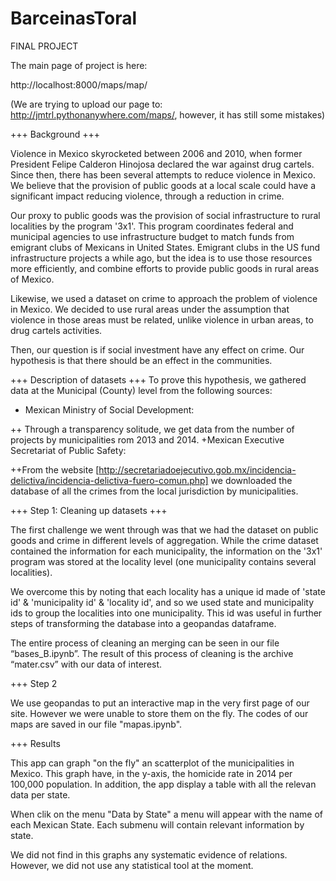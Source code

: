 # BarceinasToral
FINAL PROJECT

The main page of project is here:

http://localhost:8000/maps/map/

(We are trying to upload our page to: http://jmtrl.pythonanywhere.com/maps/, however, it has still some mistakes)


+++ Background +++

Violence in Mexico skyrocketed between 2006 and 2010, when former President Felipe Calderon Hinojosa declared the war against drug cartels. Since then, there has been several attempts to reduce violence in Mexico. We believe that the provision of public goods at a local scale could have a significant impact reducing violence, through a reduction in crime.

Our proxy to public goods was the provision of social infrastructure to rural localities by the program '3x1'. This program coordinates federal and municipal agencies to use infrastructure budget to match funds from emigrant clubs of Mexicans in United States. Emigrant clubs in the US fund infrastructure projects a while ago, but the idea is to use those resources more efficiently, and combine efforts to provide public goods in rural areas of Mexico.

Likewise, we used a dataset on crime to approach the problem of violence in Mexico. We decided to use rural areas under the assumption that violence in those areas must be related, unlike violence in urban areas, to drug cartels activities.

Then, our question is if social investment have any effect on crime. Our hypothesis is that there should be an effect in the communities.

+++ Description of datasets +++
To prove this hypothesis, we gathered data at the Municipal (County) level from the following sources:
+ Mexican Ministry of Social Development:

++ Through a transparency solitude, we get data from the number of projects by municipalities rom 2013 and 2014.
+Mexican Executive Secretariat of Public Safety:

++From the website [http://secretariadoejecutivo.gob.mx/incidencia-delictiva/incidencia-delictiva-fuero-comun.php] we downloaded the database of all the crimes from the local jurisdiction by municipalities.

+++ Step 1: Cleaning up datasets +++

The first challenge we went through was that we had the dataset on public goods and crime in different levels of aggregation. While the crime dataset contained the information for each municipality, the information on the '3x1' program was stored at the locality level (one municipality contains several localities).

We overcome this by noting that each locality has a unique id made of 'state id' & 'municipality id' & 'locality id', and so we used state and municipality ids to group the localities into one municipality. This id was useful in further steps of transforming the database into a geopandas dataframe.

The entire process of cleaning an merging can be seen in our file “bases_B.ipynb”. The result of this process of cleaning is the archive “mater.csv” with our data of interest.

+++ Step 2

We use geopandas to put an interactive map in the very first page of our site. However we were unable to store them on the fly. The codes of our maps are saved in our file "mapas.ipynb".


+++ Results

This app can graph "on the fly" an scatterplot of the municipalities in Mexico. This graph have, in the y-axis, the homicide rate in 2014 per 100,000 population. In addition, the app display a table with all the relevan data per state.

When clik on the menu "Data by State" a menu will appear with the name of each Mexican State. Each submenu will contain relevant information by state.

We did not find in this graphs any systematic evidence of relations. However, we did not use any statistical tool at the moment.
